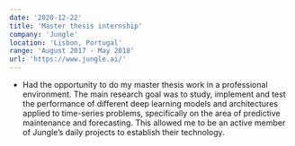 ```yaml
---
date: '2020-12-22'
title: 'Master thesis internship'
company: 'Jungle'
location: 'Lisbon, Portugal'
range: 'August 2017 - May 2018'
url: 'https://www.jungle.ai/'
---
```


- Had the opportunity to do my master thesis work in a professional environment. The main research goal was to study, implement
and test the performance of different deep learning models and architectures applied to time-series problems, specifically on the
area of predictive maintenance and forecasting. This allowed me to be an active member of Jungle’s daily projects to establish their
technology.
